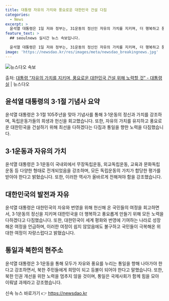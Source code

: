 ```yaml
---
title: 대통령 자유의 가치와 풍요로운 대한민국 건설 다짐
categories:
  - News
excerpt: >
  윤석열 대통령은 1일 저와 정부는, 31운동의 정신인 자유의 가치를 지키며, 더 행복하고 풍요로운 대한민국 …
feature_text: >
  ## seoulnews 실시간 뉴스 속보입니다.

  윤석열 대통령은 1일 저와 정부는, 31운동의 정신인 자유의 가치를 지키며, 더 행복하고 풍요로운 대한민국 …
image: 'https://newsdao.kr/res/images/meta/newsdao_breakingnews.jpg'
---
```


![뉴스다오 속보](https://newsdao.kr/res/images/meta/newsdao_breakingnews.jpg)

<p>출처: <a href="https://newsdao.kr/3265" rel="dofollow">대통령 “자유의 가치를 지키며, 풍요로운 대한민국 건설 위해 노력할 것” - 대통령실</a> | 뉴스다오</p>

<h2 data-ke-size="size26">윤석열 대통령의 3·1절 기념사 요약</h2>
윤석열 대통령은 3·1절 105주년을 맞아 기념사를 통해 3·1운동의 정신과 가치를 강조하며, 독립운동가들의 희생과 헌신을 회고했습니다. 또한, 자유의 가치를 유지하고 풍요로운 대한민국을 건설하기 위해 최선을 다하겠다는 다짐과 통일을 향한 노력을 다짐했습니다.

<h2 data-ke-size="size26">3·1운동과 자유의 가치</h2>
윤석열 대통령은 3·1운동이 국내외에서 무장독립운동, 외교독립운동, 교육과 문화독립운동 등 다양한 형태로 전개되었음을 강조하며, 모든 독립운동의 가치가 합당한 평가를 받아야 한다고 밝혔습니다. 또한, 이러한 역사가 올바르게 전해져야 함을 강조했습니다.

<h2 data-ke-size="size26">대한민국의 발전과 자유</h2>
윤석열 대통령은 대한민국의 자유와 번영을 위해 헌신해 온 국민들의 여정을 회고하면서, 3·1운동의 정신을 지키며 대한민국을 더 행복하고 풍요롭게 만들기 위해 모든 노력을 다하겠다고 다짐했습니다. 또한, 대한민국이 세계 평화와 번영에 기여하는 나라로 성장해온 여정을 언급하며, 이러한 여정이 쉽지 않았음에도 불구하고 국민들이 극복해온 위대한 여정이 자랑스럽다고 밝혔습니다.

<h2 data-ke-size="size26">통일과 북한의 현주소</h2>
윤석열 대통령은 3·1운동을 통해 모두가 자유와 풍요를 누리는 통일을 향해 나아가야 한다고 강조하면서, 북한 주민들에게 희망이 되고 등불이 되어야 한다고 말했습니다. 또한, 북한 인권 개선을 위한 노력을 멈추지 않을 것이며, 통일은 국제사회가 함께 힘을 모아 이뤄낼 과제라고 강조했습니다. 

신속 뉴스 바로가기 👉 <a href="https://newsdao.kr" rel="dofollow">https://newsdao.kr</a>


